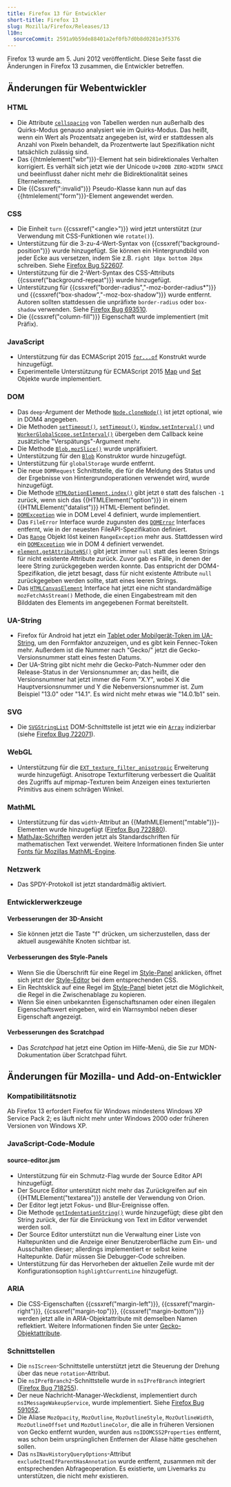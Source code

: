 ```yaml
---
title: Firefox 13 für Entwickler
short-title: Firefox 13
slug: Mozilla/Firefox/Releases/13
l10n:
  sourceCommit: 2591a9b59de88401a2ef0fb7d0b8d0281e3f5376
---
```


Firefox 13 wurde am 5. Juni 2012 veröffentlicht. Diese Seite fasst die Änderungen in Firefox 13 zusammen, die Entwickler betreffen.

## Änderungen für Webentwickler

### HTML

- Die Attribute [`cellspacing`](/de/docs/Web/HTML/Reference/Elements/table#cellspacing) von Tabellen werden nun außerhalb des Quirks-Modus genauso analysiert wie im Quirks-Modus. Das heißt, wenn ein Wert als Prozentsatz angegeben ist, wird er stattdessen als Anzahl von Pixeln behandelt, da Prozentwerte laut Spezifikation nicht tatsächlich zulässig sind.
- Das {{htmlelement("wbr")}}-Element hat sein bidirektionales Verhalten korrigiert. Es verhält sich jetzt wie der Unicode `U+200B ZERO-WIDTH SPACE` und beeinflusst daher nicht mehr die Bidirektionalität seines Elternelements.
- Die {{Cssxref(":invalid")}} Pseudo-Klasse kann nun auf das {{htmlelement("form")}}-Element angewendet werden.

### CSS

- Die Einheit `turn` {{cssxref("&lt;angle&gt;")}} wird jetzt unterstützt (zur Verwendung mit CSS-Funktionen wie `rotate()`).
- Unterstützung für die 3-zu-4-Wert-Syntax von {{cssxref("background-position")}} wurde hinzugefügt. Sie können ein Hintergrundbild von jeder Ecke aus versetzen, indem Sie z.B. `right 10px bottom 20px` schreiben. Siehe [Firefox Bug 522607](https://bugzil.la/522607).
- Unterstützung für die 2-Wert-Syntax des CSS-Attributs {{cssxref("background-repeat")}} wurde hinzugefügt.
- Unterstützung für {{cssxref("border-radius","-moz-border-radius*")}} und {{cssxref("box-shadow","-moz-box-shadow")}} wurde entfernt. Autoren sollten stattdessen die unpräfixte `border-radius` oder `box-shadow` verwenden. Siehe [Firefox Bug 693510](https://bugzil.la/693510).
- Die {{cssxref("column-fill")}} Eigenschaft wurde implementiert (mit Präfix).

### JavaScript

- Unterstützung für das ECMAScript 2015 [`for...of`](/de/docs/Web/JavaScript/Reference/Statements/for...of) Konstrukt wurde hinzugefügt.
- Experimentelle Unterstützung für ECMAScript 2015 [Map](/de/docs/Web/JavaScript/Reference/Global_Objects/Map) und [Set](/de/docs/Web/JavaScript/Reference/Global_Objects/Set) Objekte wurde implementiert.

### DOM

- Das `deep`-Argument der Methode [`Node.cloneNode()`](/de/docs/Web/API/Node/cloneNode) ist jetzt optional, wie in DOM4 angegeben.
- Die Methoden [`setTimeout()`](/de/docs/Web/API/Window/setTimeout), [`setTimeout()`](/de/docs/Web/API/WorkerGlobalScope/setTimeout), [`Window.setInterval()`](/de/docs/Web/API/Window/setInterval) und [`WorkerGlobalScope.setInterval()`](/de/docs/Web/API/WorkerGlobalScope/setInterval) übergeben dem Callback keine zusätzliche "Verspätungs"-Argument mehr.
- Die Methode [`Blob.mozSlice()`](/de/docs/Web/API/Blob) wurde unpräfixiert.
- Unterstützung für den [`Blob`](/de/docs/Web/API/Blob) Konstruktor wurde hinzugefügt.
- Unterstützung für `globalStorage` wurde entfernt.
- Die neue `DOMRequest` Schnittstelle, die für die Meldung des Status und der Ergebnisse von Hintergrundoperationen verwendet wird, wurde hinzugefügt.
- Die Methode [`HTMLOptionElement.index()`](/de/docs/Web/API/HTMLOptionElement) gibt jetzt `0` statt des falschen `-1` zurück, wenn sich das {{HTMLElement("option")}} in einem {{HTMLElement("datalist")}} HTML-Element befindet.
- [`DOMException`](/de/docs/Web/API/DOMException) wie in DOM Level 4 definiert, wurde implementiert.
- Das `FileError` Interface wurde zugunsten des [`DOMError`](/de/docs/Web/API/DOMError) Interfaces entfernt, wie in der neuesten FileAPI-Spezifikation definiert.
- Das [`Range`](/de/docs/Web/API/Range) Objekt löst keinen `RangeException` mehr aus. Stattdessen wird ein [`DOMException`](/de/docs/Web/API/DOMException) wie in DOM 4 definiert verwendet.
- [`element.getAttributeNS()`](/de/docs/Web/API/Element/getAttributeNS) gibt jetzt immer `null` statt des leeren Strings für nicht existente Attribute zurück. Zuvor gab es Fälle, in denen der leere String zurückgegeben werden konnte. Das entspricht der DOM4-Spezifikation, die jetzt besagt, dass für nicht existente Attribute `null` zurückgegeben werden sollte, statt eines leeren Strings.
- Das [`HTMLCanvasElement`](/de/docs/Web/API/HTMLCanvasElement) Interface hat jetzt eine nicht standardmäßige `mozFetchAsStream()` Methode, die einen Eingabestream mit den Bilddaten des Elements im angegebenen Format bereitstellt.

### UA-String

- Firefox für Android hat jetzt ein [Tablet oder Mobilgerät-Token im UA-String](/de/docs/Web/HTTP/Reference/Headers/User-Agent/Firefox#mobile_and_tablet_indicators), um den Formfaktor anzuzeigen, und es gibt kein Fennec-Token mehr. Außerdem ist die Nummer nach "Gecko/" jetzt die Gecko-Versionsnummer statt eines festen Datums.
- Der UA-String gibt nicht mehr die Gecko-Patch-Nummer oder den Release-Status in der Versionsnummer an; das heißt, die Versionsnummer hat jetzt immer die Form "X.Y", wobei X die Hauptversionsnummer und Y die Nebenversionsnummer ist. Zum Beispiel "13.0" oder "14.1". Es wird nicht mehr etwas wie "14.0.1b1" sein.

### SVG

- Die [`SVGStringList`](/de/docs/Web/API/SVGStringList) DOM-Schnittstelle ist jetzt wie ein [`Array`](/de/docs/Web/JavaScript/Reference/Global_Objects/Array) indizierbar (siehe [Firefox Bug 722071](https://bugzil.la/722071)).

### WebGL

- Unterstützung für die [`EXT_texture_filter_anisotropic`](/de/docs/Web/API/EXT_texture_filter_anisotropic) Erweiterung wurde hinzugefügt. Anisotrope Texturfilterung verbessert die Qualität des Zugriffs auf mipmap-Texturen beim Anzeigen eines texturierten Primitivs aus einem schrägen Winkel.

### MathML

- Unterstützung für das `width`-Attribut an {{MathMLElement("mtable")}}-Elementen wurde hinzugefügt ([Firefox Bug 722880](https://bugzil.la/722880)).
- [MathJax-Schriften](https://docs.mathjax.org/en/latest/output/fonts.html) werden jetzt als Standardschriften für mathematischen Text verwendet. Weitere Informationen finden Sie unter [Fonts für Mozillas MathML-Engine](/de/docs/Web/MathML/Guides/Fonts).

### Netzwerk

- Das SPDY-Protokoll ist jetzt standardmäßig aktiviert.

### Entwicklerwerkzeuge

#### Verbesserungen der 3D-Ansicht

- Sie können jetzt die Taste "f" drücken, um sicherzustellen, dass der aktuell ausgewählte Knoten sichtbar ist.

#### Verbesserungen des Style-Panels

- Wenn Sie die Überschrift für eine Regel im [Style-Panel](https://firefox-source-docs.mozilla.org/devtools-user/page_inspector/index.html#css-pane) anklicken, öffnet sich jetzt der [Style-Editor](https://firefox-source-docs.mozilla.org/devtools-user/style_editor/index.html) bei dem entsprechenden CSS.
- Ein Rechtsklick auf eine Regel im [Style-Panel](https://firefox-source-docs.mozilla.org/devtools-user/page_inspector/index.html#css-pane) bietet jetzt die Möglichkeit, die Regel in die Zwischenablage zu kopieren.
- Wenn Sie einen unbekannten Eigenschaftsnamen oder einen illegalen Eigenschaftswert eingeben, wird ein Warnsymbol neben dieser Eigenschaft angezeigt.

#### Verbesserungen des Scratchpad

- Das _Scratchpad_ hat jetzt eine Option im Hilfe-Menü, die Sie zur MDN-Dokumentation über Scratchpad führt.

## Änderungen für Mozilla- und Add-on-Entwickler

### Kompatibilitätsnotiz

Ab Firefox 13 erfordert Firefox für Windows mindestens Windows XP Service Pack 2; es läuft nicht mehr unter Windows 2000 oder früheren Versionen von Windows XP.

### JavaScript-Code-Module

#### source-editor.jsm

- Unterstützung für ein Schmutz-Flag wurde der Source Editor API hinzugefügt.
- Der Source Editor unterstützt nicht mehr das Zurückgreifen auf ein {{HTMLElement("textarea")}} anstelle der Verwendung von Orion.
- Der Editor legt jetzt Fokus- und Blur-Ereignisse offen.
- Die Methode [`getIndentationString()`](https://web.archive.org/web/20210620193439/https://developer.mozilla.org/de/docs/Mozilla/JavaScript_code_modules/source-editor.jsm#getIndentationString%28%29) wurde hinzugefügt; diese gibt den String zurück, der für die Einrückung von Text im Editor verwendet werden soll.
- Der Source Editor unterstützt nun die Verwaltung einer Liste von Haltepunkten und die Anzeige einer Benutzeroberfläche zum Ein- und Ausschalten dieser; allerdings implementiert er selbst keine Haltepunkte. Dafür müssen Sie Debugger-Code schreiben.
- Unterstützung für das Hervorheben der aktuellen Zeile wurde mit der Konfigurationsoption `highlightCurrentLine` hinzugefügt.

### ARIA

- Die CSS-Eigenschaften {{cssxref("margin-left")}}, {{cssxref("margin-right")}}, {{cssxref("margin-top")}}, {{cssxref("margin-bottom")}} werden jetzt alle in ARIA-Objektattribute mit demselben Namen reflektiert. Weitere Informationen finden Sie unter [Gecko-Objektattribute](https://web.archive.org/web/20210120101715/https://developer.mozilla.org/de/docs/Mozilla/Tech/Accessibility/AT-APIs/Gecko/Attrs).

### Schnittstellen

- Die `nsIScreen`-Schnittstelle unterstützt jetzt die Steuerung der Drehung über das neue `rotation`-Attribut.
- Die `nsIPrefBranch2`-Schnittstelle wurde in `nsIPrefBranch` integriert ([Firefox Bug 718255](https://bugzil.la/718255)).
- Der neue Nachricht-Manager-Weckdienst, implementiert durch `nsIMessageWakeupService`, wurde implementiert. Siehe [Firefox Bug 591052](https://bugzil.la/591052).
- Die Aliase `MozOpacity`, `MozOutline`, `MozOutlineStyle`, `MozOutlineWidth`, `MozOutlineOffset` und `MozOutlineColor`, die alle in früheren Versionen von Gecko entfernt wurden, wurden aus `nsIDOMCSS2Properties` entfernt, was schon beim ursprünglichen Entfernen der Aliase hätte geschehen sollen.
- Das `nsINavHistoryQueryOptions`-Attribut `excludeItemIfParentHasAnnotation` wurde entfernt, zusammen mit der entsprechenden Abfrageoperation. Es existierte, um Livemarks zu unterstützen, die nicht mehr existieren.
